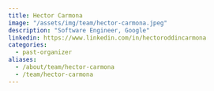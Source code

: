 ```yaml
---
title: Hector Carmona
image: "/assets/img/team/hector-carmona.jpeg"
description: "Software Engineer, Google"
linkedin: https://www.linkedin.com/in/hectoroddincarmona
categories:
  - past-organizer
aliases:
  - /about/team/hector-carmona
  - /team/hector-carmona
---
```

